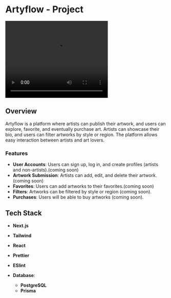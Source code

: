 # Artyflow - Project

<video width="320" height="240" controls>
  <source src="/public/artyflowdemo.mp4" type="video/mp4">
  Your browser does not support the video tag.
</video>

## Overview

Artyflow is a platform where artists can publish their artwork, and users can explore, favorite, and eventually purchase art. Artists can showcase their bio, and users can filter artworks by style or region. The platform allows easy interaction between artists and art lovers.

### Features

- **User Accounts**: Users can sign up, log in, and create profiles (artists and non-artists).(coming soon)
- **Artwork Submission**: Artists can add, edit, and delete their artwork.(coming soon)
- **Favorites**: Users can add artworks to their favorites.(coming soon)
- **Filters**: Artworks can be filtered by style or region (coming soon).
- **Purchases**: Users will be able to buy artworks (coming soon).

## Tech Stack

- **Next.js**
- **Tailwind**
- **React**
- **Prettier**
- **ESlint**

- **Database**:
  - **PostgreSQL**
  - **Prisma**
